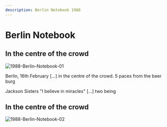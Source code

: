 ```yaml
---
description: Berlin Notebook 1988
---
```


# Berlin Notebook

## In the centre of the crowd

![1988-Berlin-Notebook-01](https://user-images.githubusercontent.com/25156451/125212603-88a69880-e2a6-11eb-81f5-ff2dcf907191.jpg)

Berlin, 16th February \[...\] in the centre of the crowd. 5 paces from the beer burg

Jackson Sisters "I believe in miracles" \[...\] two being

## In the centre of the crowd

![1988-Berlin-Notebook-02](https://user-images.githubusercontent.com/25156451/125212747-63665a00-e2a7-11eb-8484-c6826af20a82.jpg)


